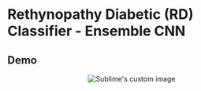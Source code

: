 # Rethynopathy Diabetic (RD) Classifier - Ensemble CNN

## Demo

<p align="center">
  <img src="https://user-images.githubusercontent.com/43440326/152631586-f3b13b5b-9ae0-4fc5-b201-b4b94dbffa8e.gif" alt="Sublime's custom image"/>
</p>



